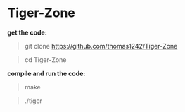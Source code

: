 # Tiger-Zone

**get the code:**

> git clone https://github.com/thomas1242/Tiger-Zone

> cd Tiger-Zone

**compile and run the code:**

> make

> ./tiger





